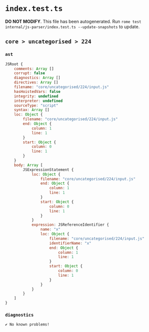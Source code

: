 # `index.test.ts`

**DO NOT MODIFY**. This file has been autogenerated. Run `rome test internal/js-parser/index.test.ts --update-snapshots` to update.

## `core > uncategorised > 224`

### `ast`

```javascript
JSRoot {
	comments: Array []
	corrupt: false
	diagnostics: Array []
	directives: Array []
	filename: "core/uncategorised/224/input.js"
	hasHoistedVars: false
	integrity: undefined
	interpreter: undefined
	sourceType: "script"
	syntax: Array []
	loc: Object {
		filename: "core/uncategorised/224/input.js"
		end: Object {
			column: 1
			line: 1
		}
		start: Object {
			column: 0
			line: 1
		}
	}
	body: Array [
		JSExpressionStatement {
			loc: Object {
				filename: "core/uncategorised/224/input.js"
				end: Object {
					column: 1
					line: 1
				}
				start: Object {
					column: 0
					line: 1
				}
			}
			expression: JSReferenceIdentifier {
				name: "x"
				loc: Object {
					filename: "core/uncategorised/224/input.js"
					identifierName: "x"
					end: Object {
						column: 1
						line: 1
					}
					start: Object {
						column: 0
						line: 1
					}
				}
			}
		}
	]
}
```

### `diagnostics`

```
✔ No known problems!

```
